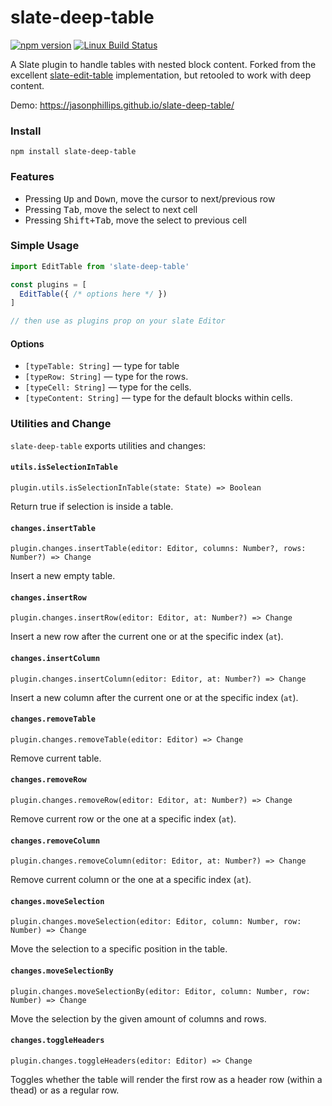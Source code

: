 # slate-deep-table

[![npm version](https://badge.fury.io/js/slate-deep-table.svg)](https://badge.fury.io/js/slate-deep-table)
[![Linux Build Status](https://travis-ci.org/jasonphillips/slate-deep-table.png?branch=master)](https://travis-ci.org/jasonphillips/slate-deep-table)

A Slate plugin to handle tables with nested block content. Forked from the excellent [slate-edit-table](https://github.com/GitbookIO/slate-edit-table) implementation, but retooled to work with deep content.

Demo: https://jasonphillips.github.io/slate-deep-table/

### Install

```
npm install slate-deep-table
```

### Features

- Pressing <kbd>Up</kbd> and <kbd>Down</kbd>, move the cursor to next/previous row
- Pressing <kbd>Tab</kbd>, move the select to next cell
- Pressing <kbd>Shift+Tab</kbd>, move the select to previous cell

### Simple Usage

```js
import EditTable from 'slate-deep-table'

const plugins = [
  EditTable({ /* options here */ })
]

// then use as plugins prop on your slate Editor
```

#### Options

- ``[typeTable: String]`` — type for table
- ``[typeRow: String]`` — type for the rows.
- ``[typeCell: String]`` — type for the cells.
- ``[typeContent: String]`` — type for the default blocks within cells.

### Utilities and Change

`slate-deep-table` exports utilities and changes:

#### `utils.isSelectionInTable`

`plugin.utils.isSelectionInTable(state: State) => Boolean`

Return true if selection is inside a table.

#### `changes.insertTable`

`plugin.changes.insertTable(editor: Editor, columns: Number?, rows: Number?) => Change`

Insert a new empty table.

#### `changes.insertRow`

`plugin.changes.insertRow(editor: Editor, at: Number?) => Change`

Insert a new row after the current one or at the specific index (`at`).

#### `changes.insertColumn`

`plugin.changes.insertColumn(editor: Editor, at: Number?) => Change`

Insert a new column after the current one or at the specific index (`at`).

#### `changes.removeTable`

`plugin.changes.removeTable(editor: Editor) => Change`

Remove current table.

#### `changes.removeRow`

`plugin.changes.removeRow(editor: Editor, at: Number?) => Change`

Remove current row or the one at a specific index (`at`).

#### `changes.removeColumn`

`plugin.changes.removeColumn(editor: Editor, at: Number?) => Change`

Remove current column or the one at a specific index (`at`).

#### `changes.moveSelection`

`plugin.changes.moveSelection(editor: Editor, column: Number, row: Number) => Change`

Move the selection to a specific position in the table.

#### `changes.moveSelectionBy`

`plugin.changes.moveSelectionBy(editor: Editor, column: Number, row: Number) => Change`

Move the selection by the given amount of columns and rows.

#### `changes.toggleHeaders`

`plugin.changes.toggleHeaders(editor: Editor) => Change`

Toggles whether the table will render the first row as a header row (within a thead) or as a regular row.


